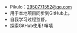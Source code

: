 - Pikulo：2950771552@qq.com
- 用于本地项目同步到GitHub上。
- 自我学习过程监督。
- 探索GitHub使用!
嘻嘻
<!---
Pikulo/Pikulo is a ✨ special ✨ repository because its `README.md` (this file) appears on your GitHub profile.
You can click the Preview link to take a look at your changes.
--->
